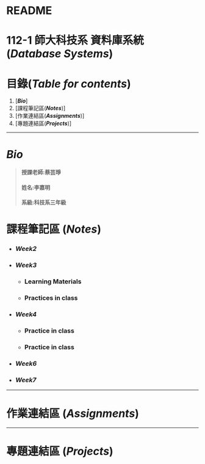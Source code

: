 # README
# 112-1 師大科技系 資料庫系統 (***Database Systems***)
# 目錄(***Table for contents***)
 1. [***Bio***]
 2. [課程筆記區(***Notes***)]
 3. [作業連結區(***Assignments***)]
 4. [專題連結區(***Projects***)]
-----
# ***Bio***
>#### 授課老師:蔡芸琤    
>#### 姓名:李嘉明    
>#### 系級:科技系三年級  
# 課程筆記區 (***Notes***)
* ### ***Week2***

* ### ***Week3***
  * ### Learning Materials
   
  * ### Practices in class
   
* ### ***Week4***
  * ### Practice in class
   
  * ### Practice in class
* ### ***Week6***
* ### ***Week7***
---
# 作業連結區 (***Assignments***)
 
---
# 專題連結區 (***Projects***)
